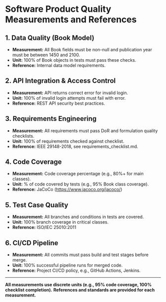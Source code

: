 # Software Product Quality Measurements and References

## 1. Data Quality (Book Model)
- **Measurement:** All Book fields must be non-null and publication year must be between 1450 and 2100.
- **Unit:** 100% of Book objects in tests must pass these checks.
- **Reference:** Internal data model requirements.

## 2. API Integration & Access Control
- **Measurement:** API returns correct error for invalid login.
- **Unit:** 100% of invalid login attempts must fail with error.
- **Reference:** REST API security best practices.

## 3. Requirements Engineering
- **Measurement:** All requirements must pass DoR and formulation quality checklists.
- **Unit:** 100% of requirements checked against checklist.
- **Reference:** IEEE 29148-2018, see requirements_checklist.md.

## 4. Code Coverage
- **Measurement:** Code coverage percentage (e.g., 80%+ for main classes).
- **Unit:** % of code covered by tests (e.g., 95% Book class coverage).
- **Reference:** JaCoCo (https://www.jacoco.org/jacoco/)

## 5. Test Case Quality
- **Measurement:** All branches and conditions in tests are covered.
- **Unit:** 100% branch coverage in critical classes.
- **Reference:** ISO/IEC 25010:2011

## 6. CI/CD Pipeline
- **Measurement:** All commits must pass build and test stages before merge.
- **Unit:** 100% successful pipeline runs for merged code.
- **Reference:** Project CI/CD policy, e.g., GitHub Actions, Jenkins.

---

**All measurements use discrete units (e.g., 95% code coverage, 100% checklist completion).**
**References and standards are provided for each measurement.**

